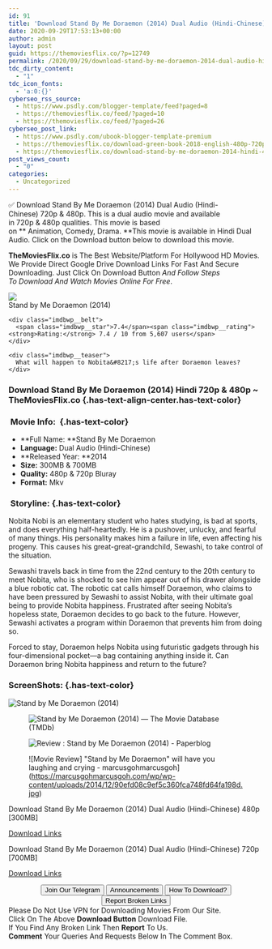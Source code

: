```yaml
---
id: 91
title: 'Download Stand By Me Doraemon (2014) Dual Audio (Hindi-Chinese) 480p [300MB] || 720p [700MB]'
date: 2020-09-29T17:53:13+00:00
author: admin
layout: post
guid: https://themoviesflix.co/?p=12749
permalink: /2020/09/29/download-stand-by-me-doraemon-2014-dual-audio-hindi-chinese-480p-300mb-720p-700mb/
tdc_dirty_content:
  - "1"
tdc_icon_fonts:
  - 'a:0:{}'
cyberseo_rss_source:
  - https://www.psdly.com/blogger-template/feed?paged=8
  - https://themoviesflix.co/feed/?paged=10
  - https://themoviesflix.co/feed/?paged=26
cyberseo_post_link:
  - https://www.psdly.com/ubook-blogger-template-premium
  - https://themoviesflix.co/download-green-book-2018-english-480p-720p-1080p/
  - https://themoviesflix.co/download-stand-by-me-doraemon-2014-hindi-480p-720p/
post_views_count:
  - "0"
categories:
  - Uncategorized
---
```

✅ Download Stand By Me Doraemon (2014) Dual Audio (Hindi-Chinese)&nbsp;720p&nbsp;&&nbsp;480p. This is&nbsp;a&nbsp;dual audio&nbsp;movie and available in&nbsp;720p&nbsp;&&nbsp;480p&nbsp;qualities. This movie is based on&nbsp;**&nbsp;Animation,&nbsp;Comedy,&nbsp;Drama.&nbsp;**This movie is available in Hindi Dual Audio. Click on the Download button below to download this movie.

**TheMoviesFlix.co**&nbsp;is The Best Website/Platform For Hollywood HD Movies. We Provide Direct Google Drive Download Links For Fast And Secure Downloading. Just Click On Download Button&nbsp;_And Follow Steps To&nbsp;Download And Watch Movies Online For Free_.

<div class="imdbwp imdbwp--movie dark">
  <div class="imdbwp__thumb">
    <a class="imdbwp__link" target="_blank" title="Stand by Me Doraemon" href="https://www.imdb.com/title/tt3331846/" rel="nofollow noopener noreferrer"><img class="imdbwp__img" src="https://m.media-amazon.com/images/M/MV5BMTNlZWU1YjEtM2FkMS00ODNhLWFhMDMtM2E0NWFkNGI0MDI1XkEyXkFqcGdeQXVyMjQ2MTk1OTE@._V1_SX300.jpg" /></a>
  </div>
  
  <div class="imdbwp__content">
    <div class="imdbwp__header">
      <span class="imdbwp__title">Stand by Me Doraemon</span> (2014)
    </div>
    
    <div class="imdbwp__belt">
      <span class="imdbwp__star">7.4</span><span class="imdbwp__rating"><strong>Rating:</strong> 7.4 / 10 from 5,607 users</span>
    </div>
    
    <div class="imdbwp__teaser">
      What will happen to Nobita&#8217;s life after Doraemon leaves?
    </div>
  </div>
</div>

### Download Stand By Me Doraemon (2014) Hindi 720p & 480p ~ TheMoviesFlix.co {.has-text-align-center.has-text-color}

### &nbsp;Movie Info:&nbsp; {.has-text-color}

  * **Full Name:&nbsp;**Stand By Me Doraemon
  * **Language:**&nbsp;Dual Audio (Hindi-Chinese)
  * **Released Year:&nbsp;**2014
  * **Size:**&nbsp;300MB & 700MB
  * **Quality:**&nbsp;480p & 720p Bluray
  * **Format:**&nbsp;Mkv

### &nbsp;Storyline: {.has-text-color}

Nobita Nobi is an elementary student who hates studying, is bad at sports, and does everything half-heartedly. He is a pushover, unlucky, and fearful of many things. His personality makes him a failure in life, even affecting his progeny. This causes his great-great-grandchild, Sewashi, to take control of the situation.

Sewashi travels back in time from the 22nd century to the 20th century to meet Nobita, who is shocked to see him appear out of his drawer alongside a blue robotic cat. The robotic cat calls himself Doraemon, who claims to have been pressured by Sewashi to assist Nobita, with their ultimate goal being to provide Nobita happiness. Frustrated after seeing Nobita’s hopeless state, Doraemon decides to go back to the future. However, Sewashi activates a program within Doraemon that prevents him from doing so.

Forced to stay, Doraemon helps Nobita using futuristic gadgets through his four-dimensional pocket—a bag containing anything inside it. Can Doraemon bring Nobita happiness and return to the future?

### ScreenShots: {.has-text-color}<figure class="wp-block-image">

![Stand by Me Doraemon (2014)](https://m.media-amazon.com/images/M/MV5BZWJjODgwNzctMTlhOC00MjFhLTk1ODAtOTM5ZDUwNjRhNmRjXkEyXkFqcGdeQXVyNjE0OTYzMDQ@._V1_QL50_SX1777_CR0,0,1777,999_AL_.jpg) </figure> <figure class="wp-block-image">![Stand by Me Doraemon (2014) — The Movie Database (TMDb)](https://image.tmdb.org/t/p/w780/1aABIiqBY7yoQESE8qWvR0w9bJZ.jpg)</figure> <figure class="wp-block-image alignwide">![Review : Stand by Me Doraemon (2014) - Paperblog](https://m5.paperblog.com/i/109/1099309/review-stand-by-me-doraemon-2014-L-vC5qOV.jpeg)</figure> <figure class="wp-block-image alignwide">![Movie Review] "Stand by Me Doraemon" will have you laughing and crying - marcusgohmarcusgoh](https://marcusgohmarcusgoh.com/wp/wp-content/uploads/2014/12/90efd08c9ef5c360fca748fd64fa198d.jpg)</figure> 

<p class="has-text-align-center has-text-color has-medium-font-size">
  Download Stand By Me Doraemon (2014) Dual Audio (Hindi-Chinese) 480p [300MB]
</p>

<span class="mb-center maxbutton-3-center"><span class="maxbutton-3-container mb-container"><a class="maxbutton-3 maxbutton maxbutton-post-button" target="_blank" rel="nofollow noopener noreferrer" href="https://coinquint.com/a11854/"><span class="mb-text">Download Links</span></a></span></span>

<p class="has-text-align-center has-text-color has-medium-font-size">
  Download Stand By Me Doraemon (2014) Dual Audio (Hindi-Chinese) 720p [700MB]
</p>

<span class="mb-center maxbutton-3-center"><span class="maxbutton-3-container mb-container"><a class="maxbutton-3 maxbutton maxbutton-post-button" target="_blank" rel="nofollow noopener noreferrer" href="https://coinquint.com/a11856/"><span class="mb-text">Download Links</span></a></span></span>

<center>
</center>

<center>
  <a href="https://t.me/themoviesflixcom" target="_blank" data-wpel-link="external" rel="nofollow external noopener noreferrer"><button class="button button5">Join Our Telegram</button></a> <a href="https://themoviesflix.co/download-stand-by-me-doraemon-2014-hindi-480p-720p/#" target="_blank" data-wpel-link="external" rel="nofollow external noopener noreferrer"><button class="button button5">Announcements</button></a> <a href="https://themoviesflix.com/how-to-download/" target="_blank" data-wpel-link="external" rel="nofollow external noopener noreferrer"><button class="button button5">How To Download?</button></a> <a href="https://themoviesflix.co/download-stand-by-me-doraemon-2014-hindi-480p-720p/#" target="_blank" data-wpel-link="external" rel="nofollow external noopener noreferrer"><button class="button button5">Report Broken Links</button></a>
</center>

<div class="alert alert-danger">
  Please Do Not Use VPN for Downloading Movies From Our Site.
</div>

<div class="alert alert-success">
  Click On The Above <strong>Download Button</strong> Download File.
</div>

<div class="alert alert-warning">
  If You Find Any Broken Link Then <strong>Report</strong> To Us.
</div>

<div class="alert alert-info">
  <strong>Comment</strong> Your Queries And Requests Below In The Comment Box.
</div>
